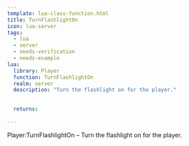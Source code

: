 ```yaml
---
template: lua-class-function.html
title: TurnFlashlightOn
icon: lua-server
tags:
  - lua
  - server
  - needs-verification
  - needs-example
lua:
  library: Player
  function: TurnFlashlightOn
  realm: server
  description: "Turn the flashlight on for the player."
  
  
  returns:
    
---
```


<div class="lua__search__keywords">
Player:TurnFlashlightOn &#x2013; Turn the flashlight on for the player.
</div>
